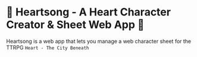 # 💖 Heartsong - A Heart Character Creator & Sheet Web App 💖

Heartsong is a web app that lets you manage a web character sheet for the TTRPG `Heart - The City Beneath`


